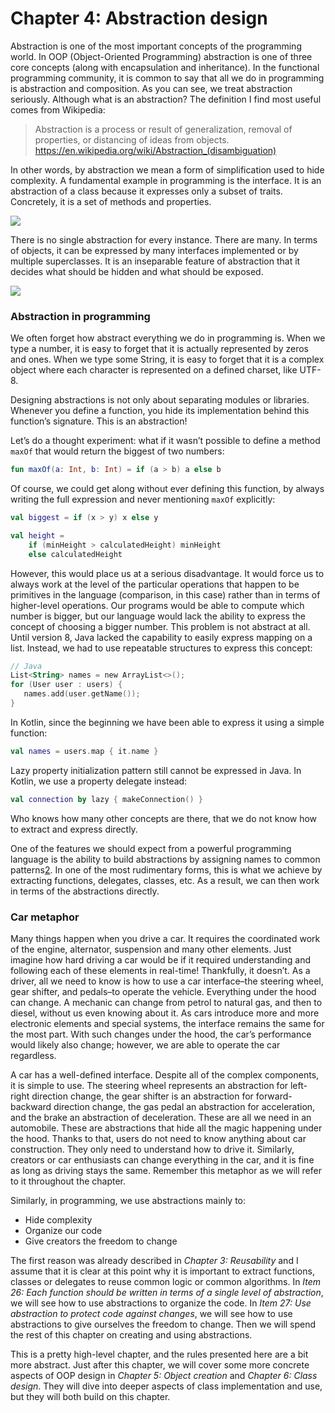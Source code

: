 # Chapter 4: Abstraction design

Abstraction is one of the most important concepts of the programming world. In OOP (Object-Oriented Programming) abstraction is one of three core concepts (along with encapsulation and inheritance). In the functional programming community, it is common to say that all we do in programming is abstraction and composition. As you can see, we treat abstraction seriously. Although what is an abstraction? The definition I find most useful comes from Wikipedia:

> Abstraction is a process or result of generalization, removal of properties, or distancing of ideas from objects. 
> https://en.wikipedia.org/wiki/Abstraction_(disambiguation)

In other words, by abstraction we mean a form of simplification used to hide complexity. A fundamental example in programming is the interface. It is an abstraction of a class because it expresses only a subset of traits. Concretely, it is a set of methods and properties. 

![](../../assets/chapter4/chapter4-1.png)

There is no single abstraction for every instance. There are many. In terms of objects, it can be expressed by many interfaces implemented or by multiple superclasses. It is an inseparable feature of abstraction that it decides what should be hidden and what should be exposed. 

![](../../assets/chapter4/chapter4-2.png)

### Abstraction in programming

We often forget how abstract everything we do in programming is. When we type a number, it is easy to forget that it is actually represented by zeros and ones. When we type some String, it is easy to forget that it is a complex object where each character is represented on a defined charset, like UTF-8. 

Designing abstractions is not only about separating modules or libraries. Whenever you define a function, you hide its implementation behind this function’s signature. This is an abstraction! 

Let’s do a thought experiment: what if it wasn’t possible to define a method `maxOf` that would return the biggest of two numbers:

``` kotlin
fun maxOf(a: Int, b: Int) = if (a > b) a else b
```

Of course, we could get along without ever defining this function, by always writing the full expression and never mentioning `maxOf` explicitly: 

``` kotlin
val biggest = if (x > y) x else y

val height = 
    if (minHeight > calculatedHeight) minHeight 
    else calculatedHeight
```

However, this would place us at a serious disadvantage. It would force us to always work at the level of the particular operations that happen to be primitives in the language (comparison, in this case) rather than in terms of higher-level operations. Our programs would be able to compute which number is bigger, but our language would lack the ability to express the concept of choosing a bigger number. This problem is not abstract at all. Until version 8, Java lacked the capability to easily express mapping on a list. Instead, we had to use repeatable structures to express this concept:

``` kotlin
// Java
List<String> names = new ArrayList<>();
for (User user : users) {
   names.add(user.getName());
}
```

In Kotlin, since the beginning we have been able to express it using a simple function:

``` kotlin
val names = users.map { it.name }
```

Lazy property initialization pattern still cannot be expressed in Java. In Kotlin, we use a property delegate instead:

``` kotlin
val connection by lazy { makeConnection() }
```

Who knows how many other concepts are there, that we do not know how to extract and express directly. 

One of the features we should expect from a powerful programming language is the ability to build abstractions by assigning names to common patterns[2](chap65.xhtml#fn-SICP). In one of the most rudimentary forms, this is what we achieve by extracting functions, delegates, classes, etc. As a result, we can then work in terms of the abstractions directly. 

### Car metaphor

Many things happen when you drive a car. It requires the coordinated work of the engine, alternator, suspension and many other elements. Just imagine how hard driving a car would be if it required understanding and following each of these elements in real-time! Thankfully, it doesn’t. As a driver, all we need to know is how to use a car interface–the steering wheel, gear shifter, and pedals–to operate the vehicle. Everything under the hood can change. A mechanic can change from petrol to natural gas, and then to diesel, without us even knowing about it. As cars introduce more and more electronic elements and special systems, the interface remains the same for the most part. With such changes under the hood, the car’s performance would likely also change; however, we are able to operate the car regardless.

A car has a well-defined interface. Despite all of the complex components, it is simple to use. The steering wheel represents an abstraction for left-right direction change, the gear shifter is an abstraction for forward-backward direction change, the gas pedal an abstraction for acceleration, and the brake an abstraction of deceleration. These are all we need in an automobile. These are abstractions that hide all the magic happening under the hood. Thanks to that, users do not need to know anything about car construction. They only need to understand how to drive it. Similarly, creators or car enthusiasts can change everything in the car, and it is fine as long as driving stays the same. Remember this metaphor as we will refer to it throughout the chapter. 

Similarly, in programming, we use abstractions mainly to:

- Hide complexity
- Organize our code
- Give creators the freedom to change

The first reason was already described in *Chapter 3: Reusability* and I assume that it is clear at this point why it is important to extract functions, classes or delegates to reuse common logic or common algorithms. In *Item 26: Each function should be written in terms of a single level of abstraction*, we will see how to use abstractions to organize the code. In *Item 27: Use abstraction to protect code against changes*, we will see how to use abstractions to give ourselves the freedom to change. Then we will spend the rest of this chapter on creating and using abstractions. 

This is a pretty high-level chapter, and the rules presented here are a bit more abstract. Just after this chapter, we will cover some more concrete aspects of OOP design in *Chapter 5: Object creation* and *Chapter 6: Class design*. They will dive into deeper aspects of class implementation and use, but they will both build on this chapter.